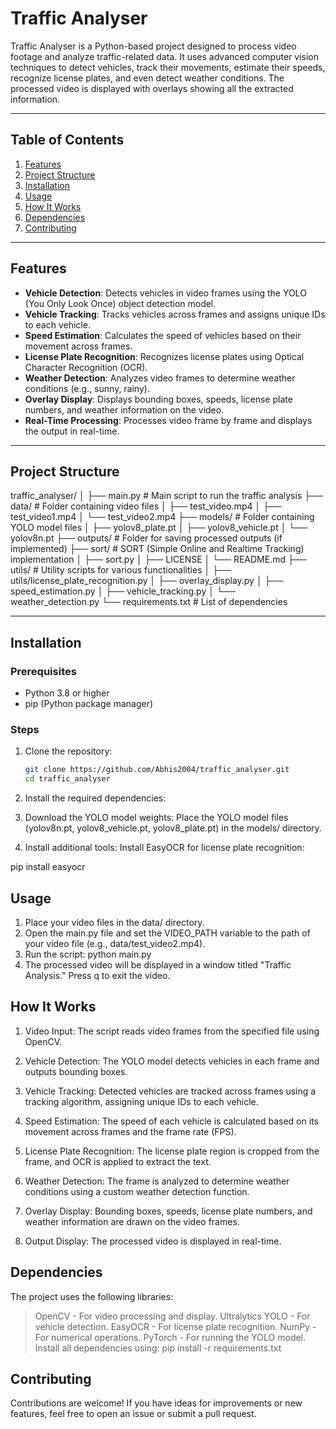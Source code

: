 # Traffic Analyser

Traffic Analyser is a Python-based project designed to process video footage and analyze traffic-related data. It uses advanced computer vision techniques to detect vehicles, track their movements, estimate their speeds, recognize license plates, and even detect weather conditions. The processed video is displayed with overlays showing all the extracted information.

---

## Table of Contents
1. [Features](#features)
2. [Project Structure](#project-structure)
3. [Installation](#installation)
4. [Usage](#usage)
5. [How It Works](#how-it-works)
6. [Dependencies](#dependencies)
7. [Contributing](#contributing)

---

## Features

- **Vehicle Detection**: Detects vehicles in video frames using the YOLO (You Only Look Once) object detection model.
- **Vehicle Tracking**: Tracks vehicles across frames and assigns unique IDs to each vehicle.
- **Speed Estimation**: Calculates the speed of vehicles based on their movement across frames.
- **License Plate Recognition**: Recognizes license plates using Optical Character Recognition (OCR).
- **Weather Detection**: Analyzes video frames to determine weather conditions (e.g., sunny, rainy).
- **Overlay Display**: Displays bounding boxes, speeds, license plate numbers, and weather information on the video.
- **Real-Time Processing**: Processes video frame by frame and displays the output in real-time.

---

## Project Structure

traffic_analyser/ │ ├── main.py # Main script to run the traffic analysis ├── data/ # Folder containing video files │ ├── test_video.mp4 │ ├── test_video1.mp4 │ └── test_video2.mp4 ├── models/ # Folder containing YOLO model files │ ├── yolov8_plate.pt │ ├── yolov8_vehicle.pt │ └── yolov8n.pt ├── outputs/ # Folder for saving processed outputs (if implemented) ├── sort/ # SORT (Simple Online and Realtime Tracking) implementation │ ├── sort.py │ ├── LICENSE │ └── README.md ├── utils/ # Utility scripts for various functionalities │ ├── utils/license_plate_recognition.py │ ├── overlay_display.py │ ├── speed_estimation.py │ ├── vehicle_tracking.py │ └── weather_detection.py └── requirements.txt # List of dependencies

---

## Installation

### Prerequisites
- Python 3.8 or higher
- pip (Python package manager)

### Steps
1. Clone the repository:
   ```bash
   git clone https://github.com/Abhis2004/traffic_analyser.git
   cd traffic_analyser

2. Install the required dependencies:

3. Download the YOLO model weights:
    Place the YOLO model files (yolov8n.pt, yolov8_vehicle.pt, yolov8_plate.pt) in the models/ directory.
4. Install additional tools:
    Install EasyOCR for license plate recognition:

pip install easyocr

## Usage

1. Place your video files in the data/ directory.
2. Open the main.py file and set the VIDEO_PATH variable to the path of your video file (e.g., data/test_video2.mp4).
3. Run the script:
    python main.py
4. The processed video will be displayed in a window titled "Traffic Analysis." Press q to exit the video.

## How It Works

1. Video Input:
    The script reads video frames from the specified file using OpenCV.

2. Vehicle Detection:
    The YOLO model detects vehicles in each frame and outputs bounding boxes.

3. Vehicle Tracking:
    Detected vehicles are tracked across frames using a tracking algorithm, assigning unique IDs to each vehicle.

4. Speed Estimation:
    The speed of each vehicle is calculated based on its movement across frames and the frame rate (FPS).

5. License Plate Recognition:
    The license plate region is cropped from the frame, and OCR is applied to extract the text.

6. Weather Detection:
    The frame is analyzed to determine weather conditions using a custom weather detection function.

7. Overlay Display:
    Bounding boxes, speeds, license plate numbers, and weather information are drawn on the video frames.
8. Output Display:
    The processed video is displayed in real-time.

## Dependencies

The project uses the following libraries:

> OpenCV - For video processing and display.
> Ultralytics YOLO - For vehicle detection.
> EasyOCR - For license plate recognition.
> NumPy - For numerical operations.
> PyTorch - For running the YOLO model.
> Install all dependencies using:
    pip install -r requirements.txt

## Contributing

Contributions are welcome! If you have ideas for improvements or new features, feel free to open an issue or submit a pull request.